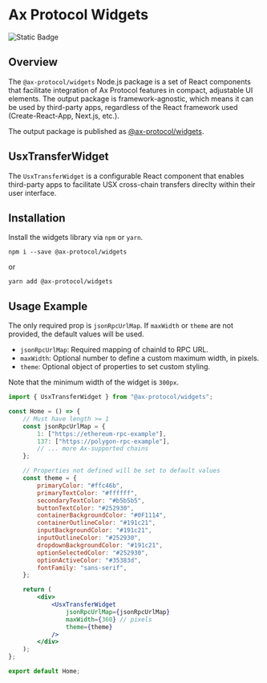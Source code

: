 # Ax Protocol Widgets

![Static Badge](https://img.shields.io/badge/license-MIT-green)

## Overview

The `@ax-protocol/widgets` Node.js package is a set of React components that facilitate integration of Ax Protocol features in compact, adjustable UI elements.
The output package is framework-agnostic, which means it can be used by third-party apps, regardless of the React framework used (Create-React-App, Next.js, etc.).

The output package is published as [@ax-protocol/widgets](https://www.npmjs.com/package/@ax-protocol/widgets).

## UsxTransferWidget

The `UsxTransferWidget` is a configurable React component that enables third-party apps to facilitate USX cross-chain transfers direclty within their user interface.

## Installation

Install the widgets library via `npm` or `yarn`.

```
npm i --save @ax-protocol/widgets
```

or

```
yarn add @ax-protocol/widgets
```

## Usage Example

The only required prop is `jsonRpcUrlMap`. If `maxWidth` or `theme` are not provided, the default values will be used.

-   `jsonRpcUrlMap`: Required mapping of chainId to RPC URL.
-   `maxWidth`: Optional number to define a custom maximum width, in pixels.
-   `theme`: Optional object of properties to set custom styling.

Note that the minimum width of the widget is `300px`.

```jsx
import { UsxTransferWidget } from "@ax-protocol/widgets";

const Home = () => {
	// Must have length >= 1
	const jsonRpcUrlMap = {
		1: ["https://ethereum-rpc-example"],
		137: ["https://polygon-rpc-example"],
		// ... more Ax-supported chains
	};

	// Properties not defined will be set to default values
	const theme = {
		primaryColor: "#ffc46b",
		primaryTextColor: "#ffffff",
		secondaryTextColor: "#b5b5b5",
		buttonTextColor: "#252930",
		containerBackgroundColor: "#0F1114",
		containerOutlineColor: "#191c21",
		inputBackgroundColor: "#191c21",
		inputOutlineColor: "#252930",
		dropdownBackgroundColor: "#191c21",
		optionSelectedColor: "#252930",
		optionActiveColor: "#35383d",
		fontFamily: "sans-serif",
	};

	return (
		<div>
			<UsxTransferWidget
				jsonRpcUrlMap={jsonRpcUrlMap}
				maxWidth={360} // pixels
				theme={theme}
			/>
		</div>
	);
};

export default Home;
```
